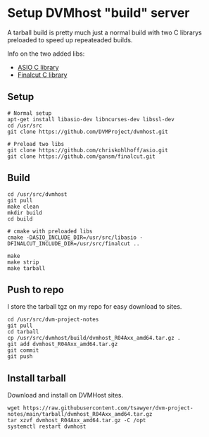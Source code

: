 # Setup DVMhost "build" server

A tarball build is pretty much just a normal build with two C librarys preloaded to speed up repeateaded builds.

Info on the two added libs:
 * [ASIO C library](https://think-async.com/Asio/)
 * [Finalcut C library](https://github.com/gansm/finalcut)

## Setup

```
# Normal setup
apt-get install libasio-dev libncurses-dev libssl-dev
cd /usr/src
git clone https://github.com/DVMProject/dvmhost.git

# Preload two libs
git clone https://github.com/chriskohlhoff/asio.git
git clone https://github.com/gansm/finalcut.git
```

## Build

```
cd /usr/src/dvmhost
git pull
make clean
mkdir build
cd build

# cmake with preloaded libs
cmake -DASIO_INCLUDE_DIR=/usr/src/libasio -DFINALCUT_INCLUDE_DIR=/usr/src/finalcut ..

make
make strip
make tarball
```

## Push to repo

I store the tarball tgz on my repo for easy download to sites.

```
cd /usr/src/dvm-project-notes
git pull
cd tarball
cp /usr/src/dvmhost/build/dvmhost_R04Axx_amd64.tar.gz .
git add dvmhost_R04Axx_amd64.tar.gz
git commit
git push
```

## Install tarball

Download and install on DVMHost sites.

```
wget https://raw.githubusercontent.com/tsawyer/dvm-project-notes/main/tarball/dvmhost_R04Axx_amd64.tar.gz
tar xzvf dvmhost_R04Axx_amd64.tar.gz -C /opt
systemctl restart dvmhost
```
